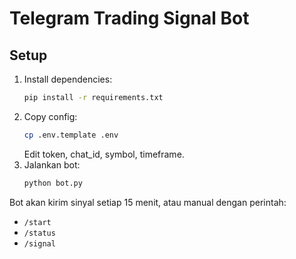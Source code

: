 # Telegram Trading Signal Bot

## Setup
1. Install dependencies:
   ```bash
   pip install -r requirements.txt
   ```
2. Copy config:
   ```bash
   cp .env.template .env
   ```
   Edit token, chat_id, symbol, timeframe.
3. Jalankan bot:
   ```bash
   python bot.py
   ```

Bot akan kirim sinyal setiap 15 menit, atau manual dengan perintah:
- `/start`
- `/status`
- `/signal`